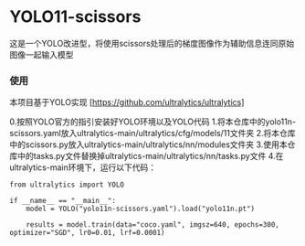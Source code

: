 # YOLO11-scissors
这是一个YOLO改进型，将使用scissors处理后的梯度图像作为辅助信息连同原始图像一起输入模型

### 使用
本项目基于YOLO实现
[https://github.com/ultralytics/ultralytics]

0.按照YOLO官方的指引安装好YOLO环境以及YOLO代码
1.将本仓库中的yolo11n-scissors.yaml放入ultralytics-main/ultralytics/cfg/models/11文件夹
2.将本仓库中的scissors.py放入ultralytics-main/ultralytics/nn/modules文件夹
3.使用本仓库中的tasks.py文件替换掉ultralytics-main/ultralytics/nn/tasks.py文件
4.在ultralytics-main环境下，运行以下代码：

```
from ultralytics import YOLO

if __name__ == "__main__":
    model = YOLO("yolo11n-scissors.yaml").load("yolo11n.pt")

    results = model.train(data="coco.yaml", imgsz=640, epochs=300, optimizer="SGD", lr0=0.01, lrf=0.0001)
```
